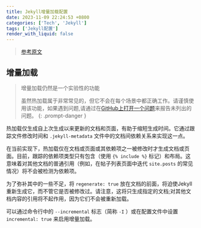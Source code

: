 ```yaml
---
title: Jekyll增量加载配置
date: 2023-11-09 22:24:53 +0800
categories: ['Tech', 'Jekyll']
tags: ['Jekyll配置']
render_with_liquid: false
---
```




> [参考原文](https://jekyllrb.com/docs/configuration/incremental-regeneration/)



## 增量加载

> 增量加载仍然是一个实验性的功能
>
> 虽然热加载属于非常常见的，但它不会在每个场景中都正确工作。请谨慎使用该功能，如果遇到问题,请通过在[GitHub上打开一个问题](https://github.com/jekyll/jekyll/issues/new)来报告未列出的问题。
{: .prompt-danger }

热加载仅生成自上次生成以来更新的文档和页面，有助于缩短生成时间。它通过跟踪文件修改时间和 `.jekyll-metadata` 文件中的文档间依赖关系来实现这一点。

在当前实现下，热加载仅在文档或页面或其依赖项之一被修改时才生成文档或页面。目前，跟踪的依赖项类型只有包含（使用 `{% include %}` 标记）和布局。这意味着对其他文档的普通引用（例如，在帖子列表页面中迭代 `site.posts` 的常见情况）将不会被检测为依赖项。

为了弥补其中的一些不足，将 `regenerate: true` 放在文档的前面，将迫使Jekyll重新生成它，而不管它是否被修改过。请注意，这将只生成指定的文档;对其他文档内容的引用将不起作用，因为它们不会被重新加载。

可以通过命令行中的 `--incremental` 标志（简称 `-I` ）或在配置文件中设置 `incremental: true` 来启用增量加载。
